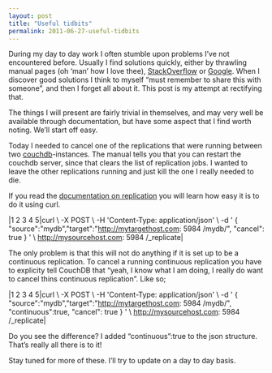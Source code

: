```yaml
---
layout: post
title: "Useful tidbits"
permalink: 2011-06-27-useful-tidbits
---
```

During my day to day work I often stumble upon problems I’ve not encountered before. Usually I find solutions quickly, either by thrawling manual pages (oh ‘man’ how I love thee), [StackOverflow](http://stackoverflow.com) or [Google](http://google.com). When I discover good solutions I think to myself “must remember to share this with someone”, and then I forget all about it. This post is my attempt at rectifying that.

The things I will present are fairly trivial in themselves, and may very well be available through documentation, but have some aspect that I find worth noting. We’ll start off easy.

Today I needed to cancel one of the replications that were running between two [couchdb](http://couchdb.apache.org/)-instances. The manual tells you that you can restart the couchdb server, since that clears the list of replication jobs. I wanted to leave the other replications running and just kill the one I really needed to die.

If you read the [documentation on replication](http://wiki.apache.org/couchdb/Replication) you will learn how easy it is to do it using curl.

|1 2 3 4 5|curl \ -X POST \ -H 'Content-Type: application/json' \ -d ' { "source":"mydb","target":"http://mytargethost.com: 5984 /mydb/", "cancel": true } ' \ http://mysourcehost.com: 5984 /_replicate|

The only problem is that this will not do anything if it is set up to be a continuous replication. To cancel a running continuous replication you have to explicity tell CouchDB that “yeah, I know what I am doing, I really do want to cancel thins continuous replication”. Like so;

|1 2 3 4 5|curl \ -X POST \ -H 'Content-Type: application/json' \ -d ' { "source":"mydb","target":"http://mytargethost.com: 5984 /mydb/", "continuous":true, "cancel": true } ' \ http://mysourcehost.com: 5984 /_replicate|

Do you see the difference? I added “continuous”:true to the json structure. That’s really all there is to it!

Stay tuned for more of these. I’ll try to update on a day to day basis.
